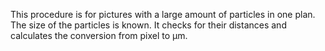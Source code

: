 This procedure is for pictures with a large amount of particles in one plan. The size of the particles is known. It checks for their distances and calculates the conversion from pixel to µm.
